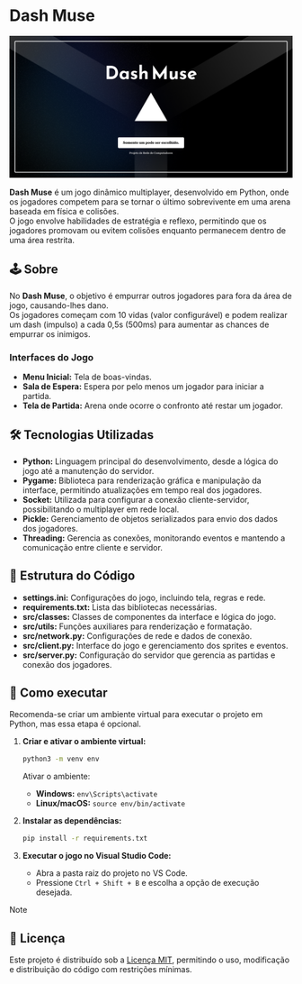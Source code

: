 # Dash Muse

<picture>
  <img alt="Dash Muse" src="/.github/cover.png">
</picture>

**Dash Muse** é um jogo dinâmico multiplayer, desenvolvido em Python, onde os jogadores competem para se tornar o último sobrevivente em uma arena baseada em física e colisões.  
O jogo envolve habilidades de estratégia e reflexo, permitindo que os jogadores promovam ou evitem colisões enquanto permanecem dentro de uma área restrita.

## 🕹️ Sobre

No **Dash Muse**, o objetivo é empurrar outros jogadores para fora da área de jogo, causando-lhes dano.  
Os jogadores começam com 10 vidas (valor configurável) e podem realizar um dash (impulso) a cada 0,5s (500ms) para aumentar as chances de empurrar os inimigos.  

### Interfaces do Jogo

- **Menu Inicial:** Tela de boas-vindas.
- **Sala de Espera:** Espera por pelo menos um jogador para iniciar a partida.
- **Tela de Partida:** Arena onde ocorre o confronto até restar um jogador.

## 🛠 Tecnologias Utilizadas

- **Python:** Linguagem principal do desenvolvimento, desde a lógica do jogo até a manutenção do servidor.
- **Pygame:** Biblioteca para renderização gráfica e manipulação da interface, permitindo atualizações em tempo real dos jogadores.
- **Socket:** Utilizada para configurar a conexão cliente-servidor, possibilitando o multiplayer em rede local.
- **Pickle:** Gerenciamento de objetos serializados para envio dos dados dos jogadores.
- **Threading:** Gerencia as conexões, monitorando eventos e mantendo a comunicação entre cliente e servidor.

## 📂 Estrutura do Código

- **settings.ini:** Configurações do jogo, incluindo tela, regras e rede.
- **requirements.txt:** Lista das bibliotecas necessárias.
- **src/classes:** Classes de componentes da interface e lógica do jogo.
- **src/utils:** Funções auxiliares para renderização e formatação.
- **src/network.py:** Configurações de rede e dados de conexão.
- **src/client.py:** Interface do jogo e gerenciamento dos sprites e eventos.
- **src/server.py:** Configuração do servidor que gerencia as partidas e conexão dos jogadores.

## 🚀 Como executar

Recomenda-se criar um ambiente virtual para executar o projeto em Python, mas essa etapa é opcional.

1. **Criar e ativar o ambiente virtual:**
   ```bash
   python3 -m venv env
   ```
   Ativar o ambiente:
   - **Windows:** `env\Scripts\activate`
   - **Linux/macOS:** `source env/bin/activate`

2. **Instalar as dependências:**
   ```bash
   pip install -r requirements.txt
   ```

3. **Executar o jogo no Visual Studio Code:**
   - Abra a pasta raiz do projeto no VS Code.
   - Pressione `Ctrl + Shift + B` e escolha a opção de execução desejada.

> [!NOTE]

## 📄 Licença

Este projeto é distribuído sob a [Licença MIT](LICENSE), permitindo o uso, modificação e distribuição do código com restrições mínimas.